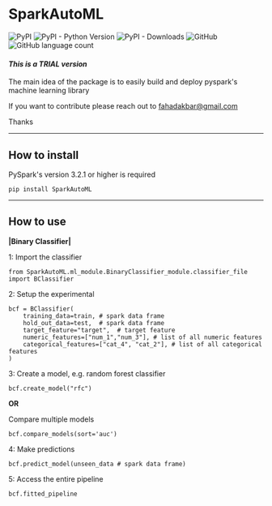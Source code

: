 # SparkAutoML
<img alt="PyPI" src="https://img.shields.io/pypi/v/SparkAutoML"> <img alt="PyPI - Python Version" src="https://img.shields.io/pypi/pyversions/SparkAutoML"> <img alt="PyPI - Downloads" src="https://img.shields.io/pypi/dm/SparkAutoML"> <img alt="GitHub" src="https://img.shields.io/github/license/brainalysis/sparkify"> <img alt="GitHub language count" src="https://img.shields.io/github/languages/count/brainalysis/sparkify">

#### ***This is a TRIAL version***

The main idea of the package is to easily build and deploy pyspark's machine learning library

If you want to contribute please reach out to fahadakbar@gmail.com

Thanks

---

## How to install
PySpark's version 3.2.1 or higher is required

```
pip install SparkAutoML
```
---


## How to use

**|Binary Classifier|** 

1: Import the classifier
```
from SparkAutoML.ml_module.BinaryClassifier_module.classifier_file import BClassifier
```

2: Setup the experimental
```
bcf = BClassifier(
    training_data=train, # spark data frame
    hold_out_data=test,  # spark data frame
    target_feature="target",  # target feature
    numeric_features=["num_1","num_3"], # list of all numeric features
    categorical_features=["cat_4", "cat_2"], # list of all categorical features
)
```

3: Create a model, e.g. random forest classifier
```
bcf.create_model("rfc") 
```
 **OR**

 Compare multiple models

```
bcf.compare_models(sort='auc')
```

4: Make predictions
```
bcf.predict_model(unseen_data # spark data frame)
```

5: Access the entire pipeline
```
bcf.fitted_pipeline